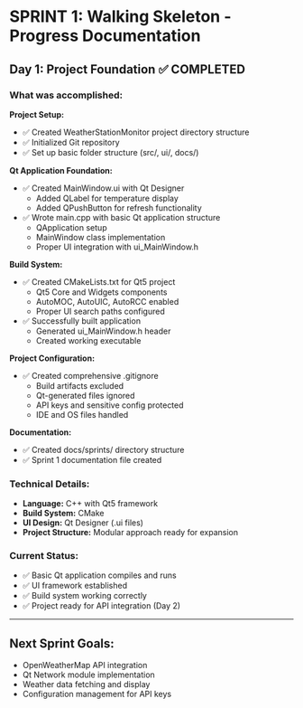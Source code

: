 # SPRINT 1: Walking Skeleton - Progress Documentation

## Day 1: Project Foundation ✅ COMPLETED

### What was accomplished:

**Project Setup:**
- ✅ Created WeatherStationMonitor project directory structure
- ✅ Initialized Git repository
- ✅ Set up basic folder structure (src/, ui/, docs/)

**Qt Application Foundation:**
- ✅ Created MainWindow.ui with Qt Designer
  - Added QLabel for temperature display
  - Added QPushButton for refresh functionality
- ✅ Wrote main.cpp with basic Qt application structure
  - QApplication setup
  - MainWindow class implementation
  - Proper UI integration with ui_MainWindow.h

**Build System:**
- ✅ Created CMakeLists.txt for Qt5 project
  - Qt5 Core and Widgets components
  - AutoMOC, AutoUIC, AutoRCC enabled
  - Proper UI search paths configured
- ✅ Successfully built application
  - Generated ui_MainWindow.h header
  - Created working executable

**Project Configuration:**
- ✅ Created comprehensive .gitignore
  - Build artifacts excluded
  - Qt-generated files ignored
  - API keys and sensitive config protected
  - IDE and OS files handled

**Documentation:**
- ✅ Created docs/sprints/ directory structure
- ✅ Sprint 1 documentation file created

### Technical Details:
- **Language:** C++ with Qt5 framework
- **Build System:** CMake
- **UI Design:** Qt Designer (.ui files)
- **Project Structure:** Modular approach ready for expansion

### Current Status:
- ✅ Basic Qt application compiles and runs
- ✅ UI framework established
- ✅ Build system working correctly
- ✅ Project ready for API integration (Day 2)

---

## Next Sprint Goals:
- OpenWeatherMap API integration
- Qt Network module implementation
- Weather data fetching and display
- Configuration management for API keys